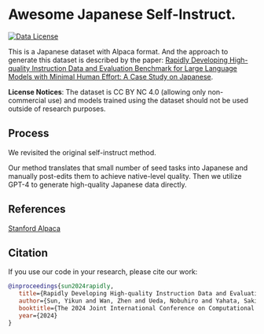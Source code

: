 # Awesome Japanese Self-Instruct.

[![Data License](https://img.shields.io/badge/Data%20License-CC%20By%20NC%204.0-red.svg)](https://github.com/tatsu-lab/stanford_alpaca/blob/main/DATA_LICENSE)

This is a Japanese dataset with Alpaca format. 
And the approach to generate this dataset is described by the paper: [Rapidly Developing High-quality Instruction Data and Evaluation Benchmark for Large Language Models with Minimal Human Effort: A Case Study on Japanese](https://arxiv.org/abs/2403.03690).

**License Notices**: The dataset is CC BY NC 4.0 (allowing only non-commercial use) and models trained using the dataset should not be used outside of research purposes.



## Process

We revisited the original self-instruct method.

Our method translates that small number of seed tasks into Japanese and manually post-edits them to achieve native-level quality. 
Then we utilize GPT-4 to generate high-quality Japanese data directly.


## References
[Stanford Alpaca](https://github.com/tatsu-lab/stanford_alpaca)

## Citation
If you use our code in your research, please cite our work:
```bibtex
@inproceedings{sun2024rapidly,
   title={Rapidly Developing High-quality Instruction Data and Evaluation Benchmark for Large Language Models with Minimal Human Effort: A Case Study on Japanese},
   author={Sun, Yikun and Wan, Zhen and Ueda, Nobuhiro and Yahata, Sakiko and Cheng, Fei and Chu, Chenhui and Kurohashi, Sadao},
   booktitle={The 2024 Joint International Conference on Computational Linguistics, Language Resources and Evaluation (LREC-COLING 2024)},
   year={2024}
}
```

